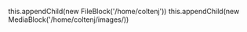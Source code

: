this.appendChild(new FileBlock('/home/coltenj'))
this.appendChild(new MediaBlock('/home/coltenj/images/))